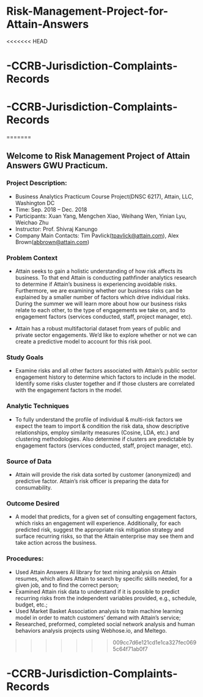 # Risk-Management-Project-for-Attain-Answers
<<<<<<< HEAD
# -CCRB-Jurisdiction-Complaints-Records
# -CCRB-Jurisdiction-Complaints-Records
=======

## Welcome to Risk Management Project of Attain Answers GWU Practicum.

### Project Description:
* Business Analytics Practicum Course Project(DNSC 6217), Attain, LLC, Washington DC
* Time: Sep. 2018 – Dec. 2018
* Participants: Xuan Yang, Mengchen Xiao, Weihang Wen, Yinian Lyu, Weichao Zhu
* Instructor: Prof. Shivraj Kanungo
* Company Main Contacts: Tim Pavlick(tpavlick@attain.com), Alex Brown(abbrown@attain.com)

### Problem Context
* Attain seeks to gain a holistic understanding of how risk affects its business. To that end Attain is conducting pathfinder analytics research to determine if Attain’s business is experiencing avoidable risks. Furthermore, we are examining whether our business risks can be explained by a smaller number of factors which drive individual risks.  During the summer we will learn more about how our business risks relate to each other, to the type of engagements we take on, and to engagement factors (services conducted, staff, project manager, etc).

* Attain has a robust multifactorial dataset from years of public and private sector engagements. We’d like to explore whether or not we can create a predictive model to account for this risk pool.

### Study Goals
* Examine risks and all other factors associated with Attain’s public sector engagement history to determine which factors to include in the model.  Identify some risks cluster together and if those clusters are correlated with the engagement factors in the model.

### Analytic Techniques
* To fully understand the profile of individual & multi-risk factors we expect the team to import & condition the risk data, show descriptive relationships, employ similarity measures (Cosine, LDA, etc.) and clustering methodologies. Also determine if clusters are predictable by engagement factors (services conducted, staff, project manager, etc).

### Source of Data
* Attain will provide the risk data sorted by customer (anonymized) and predictive factor.  Attain’s risk officer is preparing the data for consumability.

### Outcome Desired
* A model that predicts, for a given set of consulting engagement factors, which risks an engagement will experience.  Additionally, for each predicted risk, suggest the appropriate risk mitigation strategy and surface recurring risks, so that the Attain enterprise may see them and take action across the business.

### Procedures:
* Used Attain Answers AI library for text mining analysis on Attain resumes, which allows Attain to search by specific skills needed, for a given job, and to find the correct person; 
* Examined Attain risk data to understand if it is possible to predict recurring risks from the independent variables provided, e.g., schedule, budget, etc.; 
* Used Market Basket Association analysis to train machine learning model in order to match customers’ demand with Attain’s service;
* Researched, preformed, completed social network analysis and human behaviors analysis projects using Webhose.io, and Meltego.
>>>>>>> 009cc7d6e121cd1e1ca327fec0695c64f71ab0f7
# -CCRB-Jurisdiction-Complaints-Records
